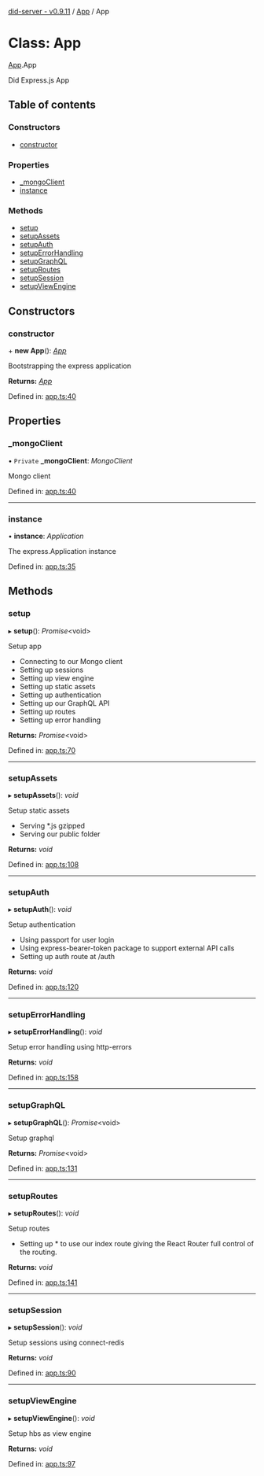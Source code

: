 [did-server - v0.9.11](../README.md) / [App](../modules/app.md) / App

# Class: App

[App](../modules/app.md).App

Did Express.js App

## Table of contents

### Constructors

- [constructor](app.app-1.md#constructor)

### Properties

- [\_mongoClient](app.app-1.md#_mongoclient)
- [instance](app.app-1.md#instance)

### Methods

- [setup](app.app-1.md#setup)
- [setupAssets](app.app-1.md#setupassets)
- [setupAuth](app.app-1.md#setupauth)
- [setupErrorHandling](app.app-1.md#setuperrorhandling)
- [setupGraphQL](app.app-1.md#setupgraphql)
- [setupRoutes](app.app-1.md#setuproutes)
- [setupSession](app.app-1.md#setupsession)
- [setupViewEngine](app.app-1.md#setupviewengine)

## Constructors

### constructor

\+ **new App**(): [*App*](app.app-1.md)

Bootstrapping the express application

**Returns:** [*App*](app.app-1.md)

Defined in: [app.ts:40](https://github.com/Puzzlepart/did/blob/dev/server/app.ts#L40)

## Properties

### \_mongoClient

• `Private` **\_mongoClient**: *MongoClient*

Mongo client

Defined in: [app.ts:40](https://github.com/Puzzlepart/did/blob/dev/server/app.ts#L40)

___

### instance

• **instance**: *Application*

The express.Application instance

Defined in: [app.ts:35](https://github.com/Puzzlepart/did/blob/dev/server/app.ts#L35)

## Methods

### setup

▸ **setup**(): *Promise*<void\>

Setup app

* Connecting to our Mongo client
* Setting up sessions
* Setting up view engine
* Setting up static assets
* Setting up authentication
* Setting up our GraphQL API
* Setting up routes
* Setting up error handling

**Returns:** *Promise*<void\>

Defined in: [app.ts:70](https://github.com/Puzzlepart/did/blob/dev/server/app.ts#L70)

___

### setupAssets

▸ **setupAssets**(): *void*

Setup static assets

* Serving *.js gzipped
* Serving our public folder

**Returns:** *void*

Defined in: [app.ts:108](https://github.com/Puzzlepart/did/blob/dev/server/app.ts#L108)

___

### setupAuth

▸ **setupAuth**(): *void*

Setup authentication

* Using passport for user login
* Using express-bearer-token package to support external API calls
* Setting up auth route at /auth

**Returns:** *void*

Defined in: [app.ts:120](https://github.com/Puzzlepart/did/blob/dev/server/app.ts#L120)

___

### setupErrorHandling

▸ **setupErrorHandling**(): *void*

Setup error handling using http-errors

**Returns:** *void*

Defined in: [app.ts:158](https://github.com/Puzzlepart/did/blob/dev/server/app.ts#L158)

___

### setupGraphQL

▸ **setupGraphQL**(): *Promise*<void\>

Setup graphql

**Returns:** *Promise*<void\>

Defined in: [app.ts:131](https://github.com/Puzzlepart/did/blob/dev/server/app.ts#L131)

___

### setupRoutes

▸ **setupRoutes**(): *void*

Setup routes

* Setting up * to use our index route giving the React
Router full control of the routing.

**Returns:** *void*

Defined in: [app.ts:141](https://github.com/Puzzlepart/did/blob/dev/server/app.ts#L141)

___

### setupSession

▸ **setupSession**(): *void*

Setup sessions using connect-redis

**Returns:** *void*

Defined in: [app.ts:90](https://github.com/Puzzlepart/did/blob/dev/server/app.ts#L90)

___

### setupViewEngine

▸ **setupViewEngine**(): *void*

Setup hbs as view engine

**Returns:** *void*

Defined in: [app.ts:97](https://github.com/Puzzlepart/did/blob/dev/server/app.ts#L97)
